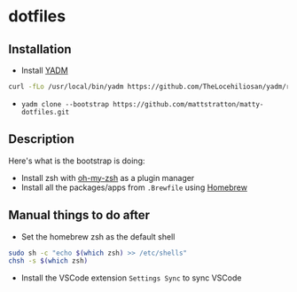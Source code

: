 # dotfiles 

## Installation

- Install [YADM](https://yadm.io)
```bash
curl -fLo /usr/local/bin/yadm https://github.com/TheLocehiliosan/yadm/raw/master/yadm && chmod a+x /usr/local/bin/yadm
```
- `yadm clone --bootstrap https://github.com/mattstratton/matty-dotfiles.git`

## Description

Here's what is the bootstrap is doing:

- Install zsh with [oh-my-zsh](https://ohmyz.sh/) as a plugin manager
- Install all the packages/apps from `.Brewfile` using [Homebrew](https://brew.sh)

## Manual things to do after

- Set the homebrew zsh as the default shell

```bash
sudo sh -c "echo $(which zsh) >> /etc/shells"
chsh -s $(which zsh)
```

- Install the VSCode extension `Settings Sync` to sync VSCode

